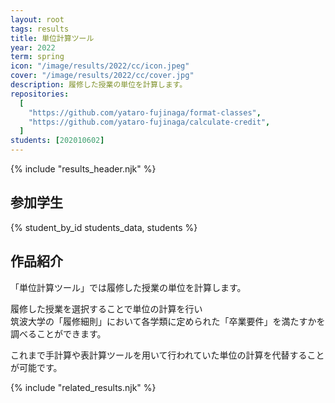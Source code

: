 ```yaml
---
layout: root
tags: results
title: 単位計算ツール
year: 2022
term: spring
icon: "/image/results/2022/cc/icon.jpeg"
cover: "/image/results/2022/cc/cover.jpg"
description: 履修した授業の単位を計算します。
repositories:
  [
    "https://github.com/yataro-fujinaga/format-classes",
    "https://github.com/yataro-fujinaga/calculate-credit",
  ]
students: [202010602]
---
```


{% include "results_header.njk" %}

## 参加学生

{% student_by_id students_data, students %}

## 作品紹介

「単位計算ツール」では履修した授業の単位を計算します。

履修した授業を選択することで単位の計算を行い  
筑波大学の「履修細則」において各学類に定められた「卒業要件」を満たすかを調べることができます。

これまで手計算や表計算ツールを用いて行われていた単位の計算を代替することが可能です。

{% include "related_results.njk" %}
